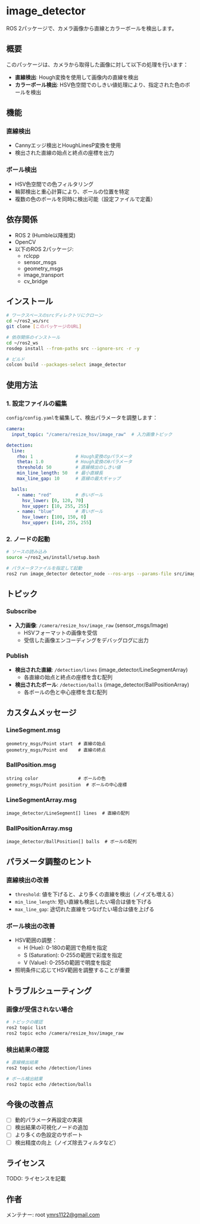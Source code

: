 # image_detector

ROS 2パッケージで、カメラ画像から直線とカラーボールを検出します。

## 概要

このパッケージは、カメラから取得した画像に対して以下の処理を行います：
- **直線検出**: Hough変換を使用して画像内の直線を検出
- **カラーボール検出**: HSV色空間でのしきい値処理により、指定された色のボールを検出

## 機能

### 直線検出
- Cannyエッジ検出とHoughLinesP変換を使用
- 検出された直線の始点と終点の座標を出力

### ボール検出
- HSV色空間での色フィルタリング
- 輪郭検出と重心計算により、ボールの位置を特定
- 複数の色のボールを同時に検出可能（設定ファイルで定義）

## 依存関係

- ROS 2 (Humble以降推奨)
- OpenCV
- 以下のROS 2パッケージ:
  - rclcpp
  - sensor_msgs
  - geometry_msgs
  - image_transport
  - cv_bridge

## インストール

```bash
# ワークスペースのsrcディレクトリにクローン
cd ~/ros2_ws/src
git clone [このパッケージのURL]

# 依存関係のインストール
cd ~/ros2_ws
rosdep install --from-paths src --ignore-src -r -y

# ビルド
colcon build --packages-select image_detector
```

## 使用方法

### 1. 設定ファイルの編集

`config/config.yaml`を編集して、検出パラメータを調整します：

```yaml
camera:
  input_topic: "/camera/resize_hsv/image_raw"  # 入力画像トピック

detection:
  line:
    rho: 1                # Hough変換のρパラメータ
    theta: 1.0            # Hough変換のθパラメータ
    threshold: 50         # 直線検出のしきい値
    min_line_length: 50   # 最小直線長
    max_line_gap: 10      # 直線の最大ギャップ

  balls:
    - name: "red"         # 赤いボール
      hsv_lower: [0, 120, 70]
      hsv_upper: [10, 255, 255]
    - name: "blue"        # 青いボール
      hsv_lower: [100, 150, 0]
      hsv_upper: [140, 255, 255]
```

### 2. ノードの起動

```bash
# ソースの読み込み
source ~/ros2_ws/install/setup.bash

# パラメータファイルを指定して起動
ros2 run image_detector detector_node --ros-args --params-file src/image_detector/config/config.yaml
```

## トピック

### Subscribe
- **入力画像**: `/camera/resize_hsv/image_raw` (sensor_msgs/Image)
  - HSVフォーマットの画像を受信
  - 受信した画像エンコーディングをデバッグログに出力

### Publish
- **検出された直線**: `/detection/lines` (image_detector/LineSegmentArray)
  - 各直線の始点と終点の座標を含む配列
- **検出されたボール**: `/detection/balls` (image_detector/BallPositionArray)
  - 各ボールの色と中心座標を含む配列

## カスタムメッセージ

### LineSegment.msg
```
geometry_msgs/Point start  # 直線の始点
geometry_msgs/Point end    # 直線の終点
```

### BallPosition.msg
```
string color               # ボールの色
geometry_msgs/Point position  # ボールの中心座標
```

### LineSegmentArray.msg
```
image_detector/LineSegment[] lines  # 直線の配列
```

### BallPositionArray.msg
```
image_detector/BallPosition[] balls  # ボールの配列
```

## パラメータ調整のヒント

### 直線検出の改善
- `threshold`: 値を下げると、より多くの直線を検出（ノイズも増える）
- `min_line_length`: 短い直線も検出したい場合は値を下げる
- `max_line_gap`: 途切れた直線をつなげたい場合は値を上げる

### ボール検出の改善
- HSV範囲の調整：
  - H (Hue): 0-180の範囲で色相を指定
  - S (Saturation): 0-255の範囲で彩度を指定
  - V (Value): 0-255の範囲で明度を指定
- 照明条件に応じてHSV範囲を調整することが重要

## トラブルシューティング

### 画像が受信されない場合
```bash
# トピックの確認
ros2 topic list
ros2 topic echo /camera/resize_hsv/image_raw
```

### 検出結果の確認
```bash
# 直線検出結果
ros2 topic echo /detection/lines

# ボール検出結果
ros2 topic echo /detection/balls
```

## 今後の改善点

- [ ] 動的パラメータ再設定の実装
- [ ] 検出結果の可視化ノードの追加
- [ ] より多くの色設定のサポート
- [ ] 検出精度の向上（ノイズ除去フィルタなど）

## ライセンス

TODO: ライセンスを記載

## 作者

メンテナー: root <ymrs1122@gmail.com>